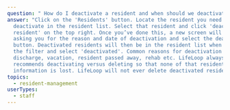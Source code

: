 ```yaml
---
question: " How do I deactivate a resident and when should we deactivate a resident?"
answer: "Click on the 'Residents' button. Locate the resident you need to
  deactivate in the resident list. Select that resident and click 'deactivate
  resident' on the top right. Once you’ve done this, a new screen will appear
  asking you for the reason and date of deactivation and select the deactivate
  button. Deactivated residents will then be in the resident list when you use
  the filter and select 'deactivated'. Common reasons for deactivation are
  discharge, vacation, resident passed away, rehab etc. LifeLoop always
  recommends deactivating versus deleting so that none of that resident
  information is lost. LifeLoop will not ever delete deactivated residents. "
topics:
  - resident-management
userTypes:
  - staff
---
```

